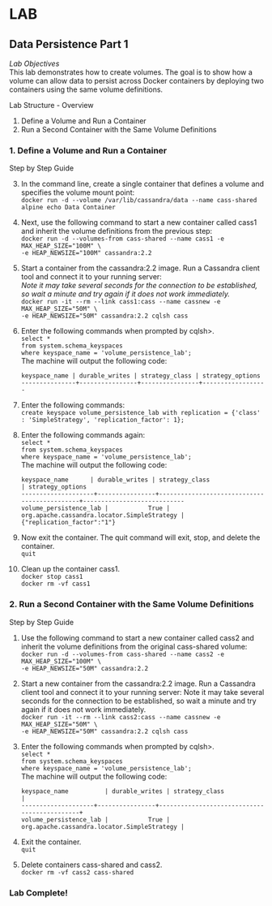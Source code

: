 # LAB
## Data Persistence Part 1
*Lab Objectives*  
This lab demonstrates how to create volumes. The goal is to show how a volume can allow data to persist across Docker containers by deploying two containers using the same volume definitions.

Lab Structure - Overview
1.	Define a Volume and Run a Container
2.	Run a Second Container with the Same Volume Definitions 
 
### 1. Define a Volume and Run a Container
Step by Step Guide

3.	In the command line, create a single container that defines a volume and specifies the volume mount point:  
`docker run -d --volume /var/lib/cassandra/data --name cass-shared alpine echo Data Container`

4.	Next, use the following command to start a new container called cass1 and inherit the volume definitions from the previous step:  
`docker run -d --volumes-from cass-shared --name cass1 -e MAX_HEAP_SIZE="100M" \`  
`-e HEAP_NEWSIZE="100M" cassandra:2.2`

5.	Start a container from the cassandra:2.2 image. Run a Cassandra client tool and connect it to your running server:   
*Note it may take several seconds for the connection to be established, so wait a minute and try again if it does not work immediately.*  
`docker run -it --rm --link cass1:cass --name cassnew -e MAX_HEAP_SIZE="50M" \`  
`-e HEAP_NEWSIZE="50M" cassandra:2.2 cqlsh cass`

6.	Enter the following commands when prompted by cqlsh>.  
`select *`  
`from system.schema_keyspaces`  
`where keyspace_name = 'volume_persistence_lab';`  
The machine will output the following code:  
    ```
    keyspace_name | durable_writes | strategy_class | strategy_options
    ---------------+----------------+----------------+------------------ 
    ```

7.	Enter the following commands:  
`create keyspace volume_persistence_lab with replication = {'class' : 'SimpleStrategy', 'replication_factor': 1};`

8.	Enter the following commands again:  
`select *`  
`from system.schema_keyspaces`  
`where keyspace_name = 'volume_persistence_lab';`  
The machine will output the following code:  
    ```
    keyspace_name      | durable_writes | strategy_class                              | strategy_options
    --------------------+----------------+---------------------------------------------+----------------------------
    volume_persistence_lab |           True | org.apache.cassandra.locator.SimpleStrategy | {"replication_factor":"1"}
    ```

9.	Now exit the container. The quit command will exit, stop, and delete the container.  
`quit`

10.	Clean up the container cass1.  
`docker stop cass1`  
`docker rm -vf cass1`

### 2. Run a Second Container with the Same Volume Definitions
Step by Step Guide
1.	Use the following command to start a new container called cass2 and inherit the volume definitions from the original cass-shared volume:  
`docker run -d --volumes-from cass-shared --name cass2 -e MAX_HEAP_SIZE="100M" \`  
`-e HEAP_NEWSIZE="50M" cassandra:2.2`

2.	Start a new container from the cassandra:2.2 image. Run a Cassandra client tool and connect it to your running server: Note it may take several seconds for the connection to be established, so wait a minute and try again if it does not work immediately.  
`docker run -it --rm --link cass2:cass --name cassnew -e MAX_HEAP_SIZE="50M" \`  
`-e HEAP_NEWSIZE="50M" cassandra:2.2 cqlsh cass`

3.	Enter the following commands when prompted by cqlsh>.  
`select *`  
`from system.schema_keyspaces`  
`where keyspace_name = 'volume_persistence_lab';`  
The machine will output the following code:  
    ```
    keyspace_name          | durable_writes | strategy_class                              |
    --------------------+----------------+---------------------------------------------+
    volume_persistence_lab |           True | org.apache.cassandra.locator.SimpleStrategy |
    ```

4.	Exit the container.  
`quit`

5.	Delete containers cass-shared and cass2.  
`docker rm -vf cass2 cass-shared`

### Lab Complete!
